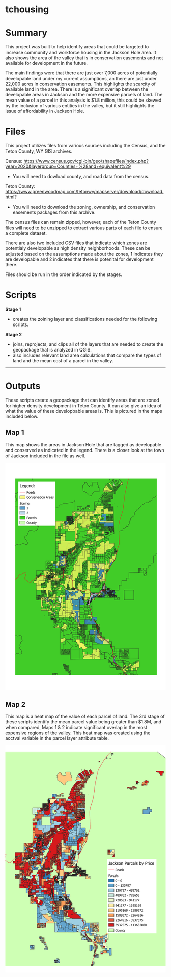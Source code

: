 # tchousing

# Summary

This project was built to help identify areas that could be targeted to 
increase community and workforce housing in the Jackson Hole area. It also shows 
the area of the valley that is in conservation easements and not available for development in the future. 

The main findings were that there are just over 7,000 acres of potentially developable land under my current
assumptions, an there are just under 22,000 acres in conservation easements. This highlights the scarcity of available land in the area.
 There is a significant overlap between the developable areas in Jackson and the more expensive parcels
  of land. The mean value of a parcel in this analysis is $1.8 million, this could be skewed by the inclusion of various entities in the valley, 
but it still highlights the issue of affordability in Jackson Hole.
#
# Files
This project utilizes files from various sources including the Census, and the 
Teton County, WY GIS archives. 

Census: https://www.census.gov/cgi-bin/geo/shapefiles/index.php?year=2020&layergroup=Counties+%28and+equivalent%29
- You will need to dowload county, and road data from the census.

Teton County: https://www.greenwoodmap.com/tetonwy/mapserver/download/download.html?
- You will need to download the zoning, ownership, and conservation easements packages from this archive.

The census files can remain zipped, however, each of the Teton County files 
will need to be unzipped to extract various parts of each file to ensure a 
complete dataset. 

There are also two included CSV files that indicate which zones are potentialy developable as high density neighborhoods. 
These can be adjusted based on the assumptions made about the zones, 1 indicates they are developable and 2 indicates that there is potenital for development there.  

Files should be run in the order indicated by the stages.
#

# Scripts
__Stage 1__
- creates the zoining layer and classifications needed for the following scripts.

__Stage 2__
- joins, reprojects, and clips all of the layers that are needed to create the geopackage that is analyzed in QGIS.
- also includes relevant land area calculations that compare the types of land and the mean cost of a parcel in the valley.


*** 
# Outputs
These scripts create a geopackage that can identify areas that are zoned for higher density
development in Teton County. It can also give an idea of what the value of these developbable areas is. 
This is pictured in the maps included below.

## Map 1
This map shows the areas in Jackson Hole that are tagged as developable and conserved as indicated in the legend. There is a closer look at the town of Jackson included in the file as well. 

![alt text](https://github.com/hmhobart/tchousing/blob/main/county_zoning.png 'Jackson Hole Zoning')


## Map 2
This map is a heat map of the value of each parcel of land. The 3rd stage of these scripts identify the mean parcel value being greater than $1.8M, and when compared, Maps 1 & 2 indicate 
significant overlap in the most expensive regions of the valley. This heat map was created using the acctval variable in the parcel layer attribute table.

![alt text](https://github.com/hmhobart/tchousing/blob/main/heatmap.png 'Jackson Hole Pricing')

